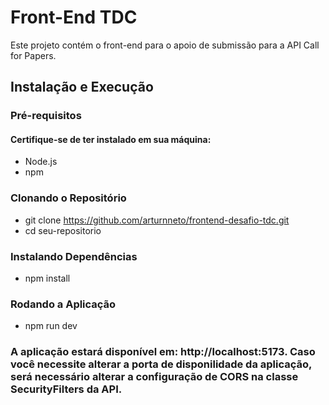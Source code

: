 # Front-End TDC

Este projeto contém o front-end para o apoio de submissão para a API Call for Papers.

## Instalação e Execução
### Pré-requisitos
#### Certifique-se de ter instalado em sua máquina:
- Node.js
- npm

### Clonando o Repositório
- git clone https://github.com/arturnneto/frontend-desafio-tdc.git
- cd seu-repositorio

### Instalando Dependências
- npm install

### Rodando a Aplicação
- npm run dev

### A aplicação estará disponível em: http://localhost:5173. Caso você necessite alterar a porta de disponilidade da aplicação, será necessário alterar a configuração de CORS na classe SecurityFilters da API.

